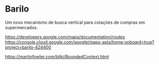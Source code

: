# Barilo

Um novo mecanismo de busca vertical para cotações de compras em supermercados.

https://developers.google.com/maps/documentation/routes
https://console.cloud.google.com/google/maps-apis/home;onboard=true?project=barilo-424400

https://martinfowler.com/bliki/BoundedContext.html